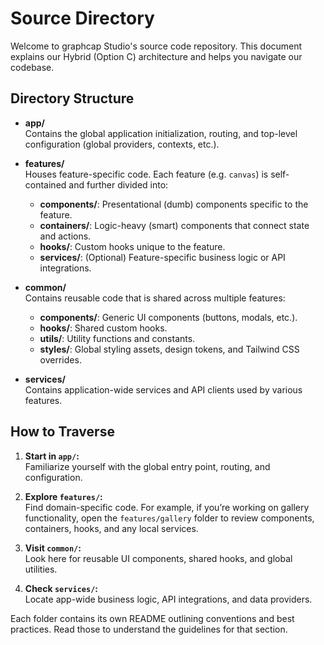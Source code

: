 # Source Directory

Welcome to graphcap Studio's source code repository. This document explains our Hybrid (Option C) architecture and helps you navigate our codebase.

## Directory Structure

- **app/**  
  Contains the global application initialization, routing, and top-level configuration (global providers, contexts, etc.).

- **features/**  
  Houses feature-specific code. Each feature (e.g. `canvas`) is self-contained and further divided into:
  - **components/**: Presentational (dumb) components specific to the feature.
  - **containers/**: Logic-heavy (smart) components that connect state and actions.
  - **hooks/**: Custom hooks unique to the feature.
  - **services/**: (Optional) Feature-specific business logic or API integrations.

- **common/**  
  Contains reusable code that is shared across multiple features:
  - **components/**: Generic UI components (buttons, modals, etc.).
  - **hooks/**: Shared custom hooks.
  - **utils/**: Utility functions and constants.
  - **styles/**: Global styling assets, design tokens, and Tailwind CSS overrides.

- **services/**  
  Contains application-wide services and API clients used by various features.

## How to Traverse

1. **Start in `app/`:**  
   Familiarize yourself with the global entry point, routing, and configuration.

2. **Explore `features/`:**  
   Find domain-specific code. For example, if you’re working on gallery functionality, open the `features/gallery` folder to review components, containers, hooks, and any local services.

3. **Visit `common/`:**  
   Look here for reusable UI components, shared hooks, and global utilities.

4. **Check `services/`:**  
   Locate app-wide business logic, API integrations, and data providers.

Each folder contains its own README outlining conventions and best practices. Read those to understand the guidelines for that section.

